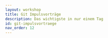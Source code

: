 ```yaml
---
layout: workshop
title: Git Impulsvorträge
description: Das wichtigste in nur einem Tag
id: git-impulsvortraege
nav_order: 12
---
```


